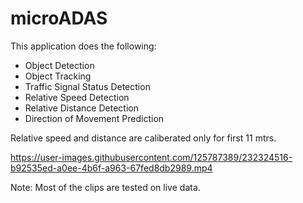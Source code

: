 # microADAS
 
This application does the following:
* Object Detection
* Object Tracking
* Traffic Signal Status Detection
* Relative Speed Detection
* Relative Distance Detection
* Direction of Movement Prediction

Relative speed and distance are caliberated only for first 11 mtrs. 



https://user-images.githubusercontent.com/125787389/232324516-b92535ed-a0ee-4b6f-a963-67fed8db2989.mp4


Note: Most of the clips are tested on live data.

